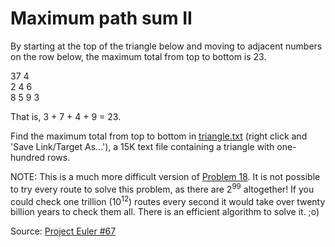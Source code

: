 # Maximum path sum II

By starting at the top of the triangle below and moving to adjacent numbers on the row below, the maximum total from top to bottom is 23.

37 4 \
2 4 6 \
8 5 9 3

That is, 3 + 7 + 4 + 9 = 23.

Find the maximum total from top to bottom in [triangle.txt](https://projecteuler.net/project/resources/p067_triangle.txt) (right click and 'Save Link/Target As...'), a 15K text file containing a triangle with one-hundred rows.

NOTE: This is a much more difficult version of [Problem 18](https://projecteuler.net/problem=18). It is not possible to try every route to solve this problem, as there are 2<sup>99</sup> altogether! If you could check one trillion (10<sup>12</sup>) routes every second it would take over twenty billion years to check them all. There is an efficient algorithm to solve it. ;o)

Source: [Project Euler #67](https://projecteuler.net/problem=67)
